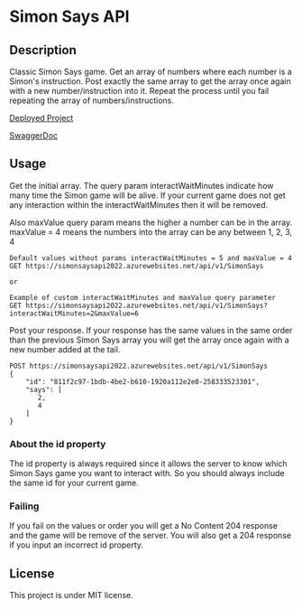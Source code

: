 # Simon Says API

## Description
Classic Simon Says game. Get an array of numbers where each number is a Simon's instruction. Post exactly the same array to get the array once again with a new number/instruction into it. Repeat the process until you fail repeating the array of numbers/instructions.

[Deployed Project](https://simonsaysapi2022.azurewebsites.net/api/v1/SimonSays)

[SwaggerDoc](https://simonsaysapi2022.azurewebsites.net/swagger/index.html)

## Usage
Get the initial array.
The query param interactWaitMinutes indicate how many time the Simon game will be alive. If your current game does not get any interaction within the interactWaitMinutes then it will be removed.

Also maxValue query param means the higher a number can be in the array. maxValue = 4 means the numbers into the array can be any between 1, 2, 3, 4

```
Default values without params interactWaitMinutes = 5 and maxValue = 4
GET https://simonsaysapi2022.azurewebsites.net/api/v1/SimonSays

or

Example of custom interactWaitMinutes and maxValue query parameter
GET https://simonsaysapi2022.azurewebsites.net/api/v1/SimonSays?interactWaitMinutes=2&maxValue=6
```

Post your response.
If your response has the same values in the same order than the previous Simon Says array you will get the array once again with a new number added at the tail.
```
POST https://simonsaysapi2022.azurewebsites.net/api/v1/SimonSays
{
    "id": "811f2c97-1bdb-4be2-b610-1920a112e2e0-258333523301",
    "says": [
       2,
       4
    ]
}
```

### About the id property
The id property is always required since it allows the server to know which Simon Says game you want to interact with. So you should always include the same id for your current game.

### Failing
If you fail on the values or order you will get a No Content 204 response and the game will be remove of the server.
You will also get a 204 response if you input an incorrect id property.

## License
This project is under MIT license.